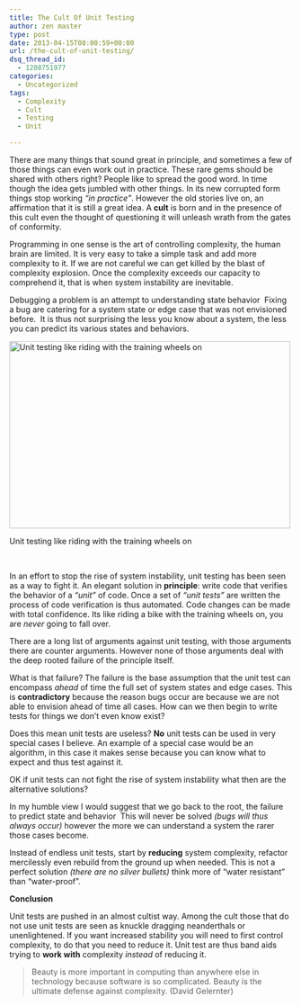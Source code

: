 ```yaml
---
title: The Cult Of Unit Testing
author: zen master
type: post
date: 2013-04-15T08:00:59+00:00
url: /the-cult-of-unit-testing/
dsq_thread_id:
  - 1208751977
categories:
  - Uncategorized
tags:
  - Complexity
  - Cult
  - Testing
  - Unit

---
```

<p dir="ltr">
  There are many things that sound great in principle, and sometimes a few of those things can even work out in practice. These rare gems should be shared with others right? People like to spread the good word. In time though the idea gets jumbled with other things. In its new corrupted form things stop working <em>“in practice”</em>. However the old stories live on, an affirmation that it is still a great idea. A <strong>cult</strong> is born and in the presence of this cult even the thought of questioning it will unleash wrath from the gates of conformity.
</p>

<p dir="ltr">
  Programming in one sense is the art of controlling complexity, the human brain are limited. It is very easy to take a simple task and add more complexity to it. If we are not careful we can get killed by the blast of complexity explosion. Once the complexity exceeds our capacity to comprehend it, that is when system instability are inevitable.
</p>

Debugging a problem is an attempt to understanding state behavior  Fixing a bug are catering for a system state or edge case that was not envisioned before.  It is thus not surprising the less you know about a system, the less you can predict its various states and behaviors.

<div class="wp-caption aligncenter" style="width: 510px">
  <img alt="Unit testing like riding with the training wheels on" src="http://i.imgur.com/3mpl2Bx.jpg" width="500" height="333" />
  
  <p class="wp-caption-text">
    Unit testing like riding with the training wheels on
  </p>
</div>

<p dir="ltr">
  <span style="color: #ffffff;">.</span>
</p>

<p dir="ltr">
  In an effort to stop the rise of system instability, unit testing has been seen as a way to fight it. An elegant solution in <strong>principle</strong>: write code that verifies the behavior of a <em>“unit”</em> of code. Once a set of <em>“unit tests”</em> are written the process of code verification is thus automated. Code changes can be made with total confidence. Its like riding a bike with the training wheels on, you are <em>never</em> going to fall over.
</p>

<p dir="ltr">
  There are a long list of arguments against unit testing, with those arguments there are counter arguments. However none of those arguments deal with the deep rooted failure of the principle itself.
</p>

<p dir="ltr">
  What is that failure? The failure is the base assumption that the unit test can encompass <em>ahead</em> of time the full set of system states and edge cases. This is <strong>contradictory</strong> because the reason bugs occur are because we are not able to envision ahead of time all cases. How can we then begin to write tests for things we don’t even know exist?
</p>

<p dir="ltr">
  Does this mean unit tests are useless? <strong>No</strong> unit tests can be used in very special cases I believe. An example of a special case would be an algorithm, in this case it makes sense because you can know what to expect and thus test against it.<b><b> </b></b>
</p>

<p dir="ltr">
  OK if unit tests can not fight the rise of system instability what then are the alternative solutions?
</p>

<p dir="ltr">
  In my humble view I would suggest that we go back to the root, the failure to predict state and behavior  This will never be solved<em> (bugs will thus always occur)</em> however the more we can understand a system the rarer those cases become.
</p>

<p dir="ltr">
  Instead of endless unit tests, start by <strong>reducing</strong> system complexity, refactor mercilessly even rebuild from the ground up when needed. This is not a perfect solution <em>(there are no silver bullets)</em> think more of “water resistant” than “water-proof”.
</p>

<p dir="ltr">
  <strong>Conclusion</strong>
</p>

Unit tests are pushed in an almost cultist way. Among the cult those that do not use unit tests are seen as knuckle dragging neanderthals or unenlightened. If you want increased stability you will need to first control complexity, to do that you need to reduce it. Unit test are thus band aids trying to **work with** complexity _instead_ of reducing it.

> Beauty is more important in computing than anywhere else in technology because software is so complicated. Beauty is the ultimate defense against complexity. (David Gelernter)